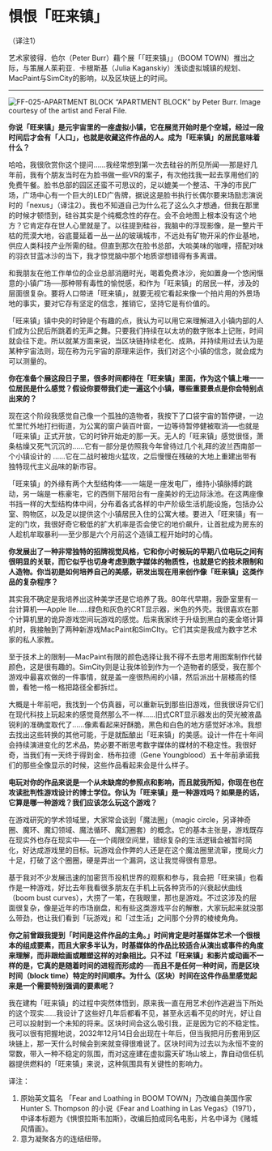 # 惧恨「旺来镇」
（译注1）

艺术家彼得．伯尔（Peter Burr）藉个展「「旺来镇」」（BOOM TOWN）推出之际，与策展人茱莉亚．卡根斯基（Julia Kaganskiy）浅谈虚拟城镇的规划、MacPaint与SimCity的影响，以及区块链上的时间。

---

![FF-025-APARTMENT BLOCK](https://user-images.githubusercontent.com/47554564/206232095-8776147e-4e13-4d87-b87a-fdc9370a27f1.png)
“APARTMENT BLOCK” by Peter Burr. Image courtesy of the artist and Feral File.

**你说「旺来镇」是元宇宙里的一座虚拟小镇，它在展览开始时是个空城，经过一段时间后才会有「人口」，也就是收藏这件作品的人。成为「旺来镇」的居民意味着什么？**

哈哈，我很欣赏你这个提问……我经常想到第一次去硅谷的所见所闻──那是好几年前，我有个朋友当时在为脸书做一些VR的案子，有次他找我一起去享用他们的免费午餐。脸书总部的园区还蛮不可思议的，足以媲美一个整洁、干净的市民广场，广场中心有一个巨大的LED广告牌，据说这是脸书执行长偶尔要来场励志演说时的「nexus」（译注2）。我也不知道自己为什么花了这么久才想通，但我在那里的时候才顿悟到，硅谷其实是个纯概念性的存在。会不会地图上根本没有这个地方？它肯定存在世人心里就是了。以往提到硅谷，我脑中的浮现影像，是一整片干枯的荒漠大地，谷底蔓延着一丛一丛的玻璃城市，不远处有矿物开采的作业基地，供应人类科技产业所需的硅。但直到那次在脸书总部，大啖美味的咖哩，搭配对味的羽衣甘蓝冰沙的当下，我才惊觉脑中那个地质谬想错得有多离谱。

和我朋友在他工作单位的企业总部消磨时光，喝着免费冰沙，宛如置身一个悠闲惬意的小镇广场──那种带有毒性的愉悦感，和作为「旺来镇」的居民一样，涉及的层面很复杂。要将人口带进「旺来镇」，就要无视它看起来像一个拍片用的外景场地的事实，要对它存有坚定的信念，推销它，坚持它是有价值的。

「旺来镇」镇中央的时钟是个有趣的点，我认为可以用它来理解进入小镇内部的人们成为公民后所跳着的无声之舞。只要我们持续在以太坊的数字账本上记账，时间就会往下走。所以就某方面来说，当区块链持续老化、成熟，并持续用过去认为是某种宇宙法则，现在称为元宇宙的原理来运作，我们对这个小镇的信念，就会成为可以测量的。

**你在准备个展这段日子里，很多时间都待在「旺来镇」里面，作为这个镇上唯一一位居民是什么感觉？假设你要带我们走一遍这个小镇，哪些重要景点是你会特别点出来的？**

现在这个阶段我感觉自己像一个孤独的造物者，我按下了口袋宇宙的暂停键，一边忙里忙外地打扫街道，为公寓的窗户装百叶窗，一边等待暂停健被取消──也就是「旺来镇」正式开放，它的时钟开始走的那一天。无人的「旺来镇」感觉很怪，萧条枯燥又死气沉沉的……它有一部分是仿照我今年曾待过几个礼拜的波兰西南部一个小镇设计的 ……它在二战时被炮火猛攻，之后慢慢在残破的大地上重建出带有独特现代主义品味的新市容。

「旺来镇」的外缘有两个大型结构体──一端是一座发电厂，维持小镇脉搏的跳动，另一端是一栋豪宅，它的西侧下层阳台有一座美妙的无边际泳池。在这两座像书挡一样的大型结构体中间，分布着各式各样的中产阶级生活机能设施，包括办公室、购物区，以及足以提供这个小镇居民入住的公寓大楼。要进入「旺来镇」有一定的门坎，我很好奇它极低的扩大机率是否会使它的地价飙升，让首批成为房东的人趁机牟取暴利──至少那是六个月前这个造镇工程开始时的心情。

**你发展出了一种非常独特的招牌视觉风格，它和你小时候玩的早期八位电玩之间有很明显的关联，而它似乎也切身考虑到数字媒体的物质性，也就是它的技术限制和人造物。你当初是如何培养自己的美感，研发出现在用来创作像「旺来镇」这类作品的复杂程序？**

其实我不确定是我培养出这种美学还是它培养了我。80年代早期，我卧室里有一台计算机──Apple IIe……绿色和灰色的CRT显示器，米色的外壳。我很喜欢在那个计算机里的诡异游戏空间玩游戏的感觉。后来我家终于升级到黑白的麦金塔计算机时，我接触到了两种新游戏MacPaint和SimCIty。它们其实是我成为数字艺术家的私人家教。

至于技术上的限制──MacPaint有限的颜色选择让我不得不去思考用图案制作代替颜色，这是很有趣的。SimCity则是让我体验到作为一个造物者的感受，我在那个游戏中最喜欢做的一件事情，就是盖一座很热闹的小镇，然后派出十层楼高的怪兽，看牠一格一格把路径全都拆烂。

大概是十年前吧，我找到一个仿真器，可以重新玩到那些旧游戏，但我很讶异它们在现代科技上玩起来的感觉竟然那么不一样……旧式CRT显示器发出的荧光被液晶锐利的准确度取代了……像素看起来好酥脆，黑色和白色的地方感觉好冰冷。我想去找出这些转换的其他可能，于是就酝酿出「旺来镇」的美感。设计一件在十年间会持续演进变化的艺术品，势必要不断思考数字媒体的媒材的不稳定性。我很好奇，当我们有一天终于得到金．杨布拉德（Gene Youngblood）五十年前承诺我们的那些全像显示的时候，这些作品看起来会是什么样子。

**电玩对你的作品来说是一个从未缺席的参照点和影响，而且就我所知，你现在也在攻读批判性游戏设计的博士学位。你认为「旺来镇」是一种游戏吗？如果是的话，它算是哪一种游戏？我们应该怎么玩这个游戏？**

在游戏研究的学术领域里，大家常会谈到「魔法圈」（magic circle，另译神奇圈、魔环、魔幻领域、魔法循环、魔幻圈套）的概念。它的基本主张是，游戏既存在现实外也存在现实中──在一个阈限空间里，错综复杂的生活逻辑会被暂时简化，好达成游戏里的目标。玩游戏会作弊的人还是在这个魔法圈里流窜，搅局火力十足，打破了这个圈圈，硬是弄出一个漏洞，这让我觉得很有意思。

基于我对不少发展迅速的加密货币投机世界的观察和参与，我会把「旺来镇」也看作是一种游戏，好比去年我看很多朋友在手机上玩各种货币的兴衰起伏曲线（boom bust curves），大捞了一笔，在我眼里，那也是游戏。不过这涉及的层面很复杂，像是近年的市场崩盘，和有些这类游戏平台的解散，大家玩起来就没那么带劲，也让我们看到「玩游戏」和「过生活」之间那个分界的棱棱角角。

**你之前曾跟我提到「时间是这件作品的主角。」时间肯定是时基媒体艺术一个很根本的组成要素，而且大家多半认为，时基媒体的作品比较适合从演出或事件的角度来理解，而非跟绘画或雕塑这样的对象相比。只不过「旺来镇」和影片或动画不一样的是，它真的是随着时间的进程而形成的──而且不是任何一种时间，而是区块时间（block time）特定的时间顺序。为什么（区块）时间在这件作品里感觉起来是一个需要特别强调的要素呢？**

我在建构「旺来镇」的过程中突然体悟到，原来我一直在用艺术创作逃避当下所处的这个现实……我设计了这些好几年后都看不见，甚至永远看不见的时光，好让自己可以投射到一个未知的将来。区块时间会这么吸引我，正是因为它的不稳定性。我可以很有把握地说，2032年12月14日会出现在十年后，但当我把月历套用到区块链上，那一天什么时候会到来就变得很难说了。区块时间为过去以为永恒不变的常数，带入一种不稳定的氛围，而对这座建在虚拟露天矿场山坡上，靠自动信任机器提供燃料的「旺来镇」来说，这种氛围具有关键性的影响力。

译注：



1. 原始英文篇名 「Fear and Loathing in BOOM TOWN」乃改编自美国作家Hunter S. Thompson 的小说《Fear and Loathing in Las Vegas》（1971），中译本标题为《惧恨拉斯韦加斯》，改编后拍成同名电影，片名中译为《赌城风情画》。
2. 意为凝聚各方的连结纽带。
